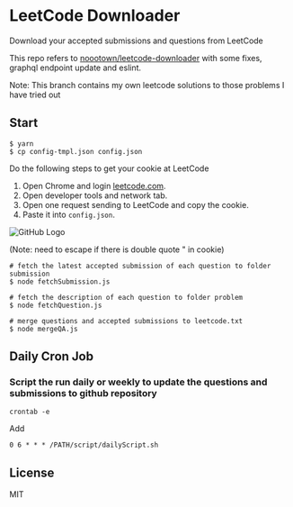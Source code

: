 # LeetCode Downloader

Download your accepted submissions and questions from LeetCode

This repo refers to [noootown/leetcode-downloader](https://github.com/noootown/leetcode-downloader) with some fixes, graphql endpoint update and eslint.

Note: This branch contains my own leetcode solutions to those problems I have tried out

## Start

```
$ yarn
$ cp config-tmpl.json config.json
```

Do the following steps to get your cookie at LeetCode
1. Open Chrome and login [leetcode.com](https://leetcode.com/).
2. Open developer tools and network tab.
3. Open one request sending to LeetCode and copy the cookie.
4. Paste it into `config.json`.

![GitHub Logo](./cookie.png)

(Note: need to escape if there is double quote " in cookie)

```
# fetch the latest accepted submission of each question to folder submission
$ node fetchSubmission.js

# fetch the description of each question to folder problem
$ node fetchQuestion.js

# merge questions and accepted submissions to leetcode.txt
$ node mergeQA.js
```


## Daily Cron Job
### Script the run daily or weekly to update the questions and submissions to github repository

`crontab -e`

Add

`0 6 * * * /PATH/script/dailyScript.sh`



## License

MIT
